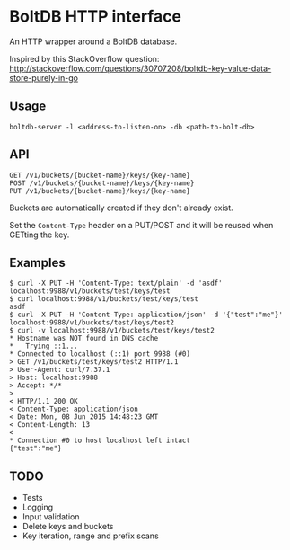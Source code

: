 # BoltDB HTTP interface

An HTTP wrapper around a BoltDB database.

Inspired by this StackOverflow question:
http://stackoverflow.com/questions/30707208/boltdb-key-value-data-store-purely-in-go

## Usage

``
boltdb-server -l <address-to-listen-on> -db <path-to-bolt-db>
``

## API

```
GET /v1/buckets/{bucket-name}/keys/{key-name}
POST /v1/buckets/{bucket-name}/keys/{key-name}
PUT /v1/buckets/{bucket-name}/keys/{key-name}
```

Buckets are automatically created if they don't already exist.

Set the `Content-Type` header on a PUT/POST and it will be reused when GETting the key. 

## Examples

```
$ curl -X PUT -H 'Content-Type: text/plain' -d 'asdf' localhost:9988/v1/buckets/test/keys/test  
$ curl localhost:9988/v1/buckets/test/keys/test
asdf
$ curl -X PUT -H 'Content-Type: application/json' -d '{"test":"me"}' localhost:9988/v1/buckets/test/keys/test2
$ curl -v localhost:9988/v1/buckets/test/keys/test2
* Hostname was NOT found in DNS cache
*   Trying ::1...
* Connected to localhost (::1) port 9988 (#0)
> GET /v1/buckets/test/keys/test2 HTTP/1.1
> User-Agent: curl/7.37.1
> Host: localhost:9988
> Accept: */*
>
< HTTP/1.1 200 OK
< Content-Type: application/json
< Date: Mon, 08 Jun 2015 14:48:23 GMT
< Content-Length: 13
<
* Connection #0 to host localhost left intact
{"test":"me"}

```

## TODO

* Tests
* Logging
* Input validation
* Delete keys and buckets
* Key iteration, range and prefix scans


